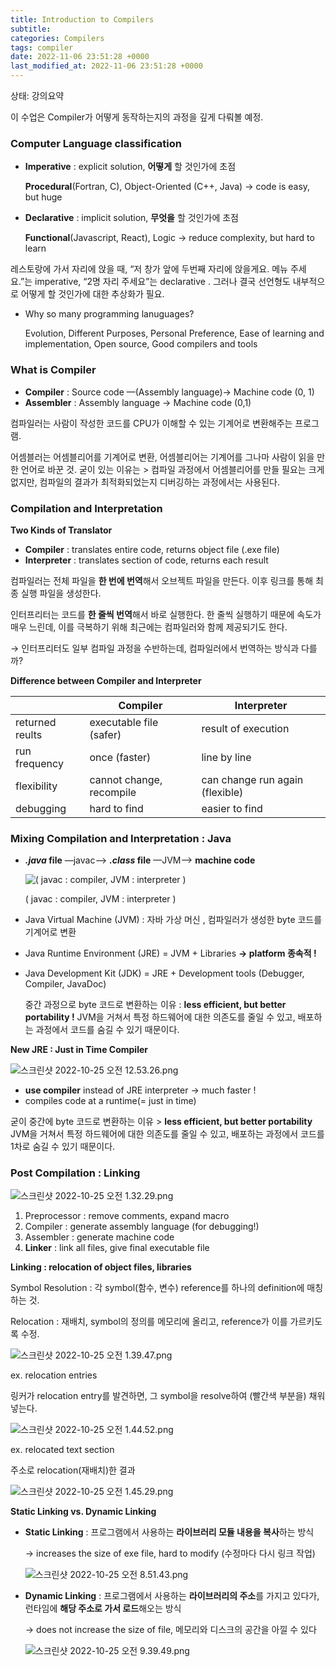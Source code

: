 ```yaml
---
title: Introduction to Compilers
subtitle: 
categories: Compilers
tags: compiler
date: 2022-11-06 23:51:28 +0000
last_modified_at: 2022-11-06 23:51:28 +0000
---
```


상태: 강의요약

이 수업은 Compiler가 어떻게 동작하는지의 과정을 깊게 다뤄볼 예정. 

### Computer Language classification

- **Imperative** : explicit solution, **어떻게** 할 것인가에 초점
    
    **Procedural**(Fortran, C), Object-Oriented (C++, Java) → code is easy, but huge 
    
- **Declarative** : implicit solution, **무엇을** 할 것인가에 초점
    
    **Functional**(Javascript, React), Logic → reduce complexity, but hard to learn
    

레스토랑에 가서 자리에 앉을 때, “저 창가 앞에 두번째 자리에 앉을게요. 메뉴 주세요.”는 imperative, “2명 자리 주세요”는 declarative . 그러나 결국 선언형도 내부적으로 어떻게 할 것인가에 대한 추상화가 필요.

- Why so many programming lanuguages?
    
    Evolution, Different Purposes, Personal Preference, Ease of learning and implementation, Open source, Good compilers and tools
    

### What is Compiler

- **Compiler** : Source code —(Assembly language)→ Machine code (0, 1)
- **Assembler** : Assembly language → Machine code (0,1)

컴파일러는 사람이 작성한 코드를 CPU가 이해할 수 있는 기계어로 변환해주는 프로그램. 

어셈블러는 어셈블리어를 기계어로 변환, 어셈블리어는 기계어를 그나마 사람이 읽을 만한 언어로 바꾼 것. 굳이 있는 이유는 > 컴파일 과정에서 어셈블리어를 만들 필요는 크게 없지만, 컴파일의 결과가 최적화되었는지 디버깅하는 과정에서는 사용된다. 

### Compilation and Interpretation

**Two Kinds of Translator** 

- **Compiler** : translates entire code, returns object file (.exe file)
- **Interpreter** : translates section of code, returns each result

컴파일러는 전체 파일을 **한 번에 번역**해서 오브젝트 파일을 만든다. 이후 링크를 통해 최종 실행 파일을 생성한다.

인터프리터는 코드를 **한 줄씩 번역**해서 바로 실행한다. 한 줄씩 실행하기 때문에 속도가 매우 느린데, 이를 극복하기 위해 최근에는 컴파일러와 함께 제공되기도 한다. 

→ 인터프리터도 일부 컴파일 과정을 수반하는데, 컴파일러에서 번역하는 방식과 다를까?

**Difference between Compiler and Interpreter**

|  | Compiler | Interpreter |
| --- | --- | --- |
| returned reults | executable file (safer) | result of execution |
| run frequency | once (faster) | line by line  |
| flexibility | cannot change, recompile | can change run again (flexible)  |
| debugging | hard to find  | easier to find  |

### **Mixing Compilation and Interpretation : Java**

- ***.java* file**  —javac—>  ***.class* file**  —JVM—>  **machine code**
    
    ![( javac : compiler,  JVM : interpreter )](Introduction%20to%20Compilers%20e77595e373164e238719be7c264d6fb8/%25E1%2584%2589%25E1%2585%25B3%25E1%2584%258F%25E1%2585%25B3%25E1%2584%2585%25E1%2585%25B5%25E1%2586%25AB%25E1%2584%2589%25E1%2585%25A3%25E1%2586%25BA_2022-10-25_%25E1%2584%258B%25E1%2585%25A9%25E1%2584%258C%25E1%2585%25A5%25E1%2586%25AB_12.53.26.png)
    
    ( javac : compiler,  JVM : interpreter )
    
- Java Virtual Machine (JVM) : 자바 가상 머신 , 컴파일러가 생성한 byte 코드를 기계어로 변환
- Java Runtime Environment (JRE) = JVM + Libraries   **→ platform 종속적 !**
- Java Development Kit (JDK) = JRE + Development tools (Debugger, Compiler, JavaDoc)
    
    중간 과정으로 byte 코드로 변환하는 이유 : **less efficient, but better portability !**  JVM을 거쳐서 특정 하드웨어에 대한 의존도를 줄일 수 있고, 배포하는 과정에서 코드를 숨길 수 있기 때문이다. 
    

**New JRE : Just in Time Compiler**

![스크린샷 2022-10-25 오전 12.53.26.png](Introduction%20to%20Compilers%20e77595e373164e238719be7c264d6fb8/%25E1%2584%2589%25E1%2585%25B3%25E1%2584%258F%25E1%2585%25B3%25E1%2584%2585%25E1%2585%25B5%25E1%2586%25AB%25E1%2584%2589%25E1%2585%25A3%25E1%2586%25BA_2022-10-25_%25E1%2584%258B%25E1%2585%25A9%25E1%2584%258C%25E1%2585%25A5%25E1%2586%25AB_12.53.26%201.png)

- **use compiler** instead of JRE interpreter → much faster !
- compiles code at a runtime(= just in time)

굳이 중간에 byte 코드로 변환하는 이유 > **less efficient, but better portability**   JVM을 거쳐서 특정 하드웨어에 대한 의존도를 줄일 수 있고, 배포하는 과정에서 코드를 1차로 숨길 수 있기 때문이다. 

### Post Compilation : Linking

![스크린샷 2022-10-25 오전 1.32.29.png](Introduction%20to%20Compilers%20e77595e373164e238719be7c264d6fb8/%25E1%2584%2589%25E1%2585%25B3%25E1%2584%258F%25E1%2585%25B3%25E1%2584%2585%25E1%2585%25B5%25E1%2586%25AB%25E1%2584%2589%25E1%2585%25A3%25E1%2586%25BA_2022-10-25_%25E1%2584%258B%25E1%2585%25A9%25E1%2584%258C%25E1%2585%25A5%25E1%2586%25AB_1.32.29.png)

1. Preprocessor : remove comments, expand macro
2. Compiler : generate assembly language (for debugging!)
3. Assembler : generate machine code 
4. **Linker** : link all files, give final executable file

**Linking : relocation of object files,  libraries** 

Symbol Resolution : 각 symbol(함수, 변수) reference를 하나의 definition에 매칭하는 것.

Relocation : 재배치, symbol의 정의를 메모리에 올리고, reference가 이를 가르키도록 수정. 

![스크린샷 2022-10-25 오전 1.39.47.png](Introduction%20to%20Compilers%20e77595e373164e238719be7c264d6fb8/%25E1%2584%2589%25E1%2585%25B3%25E1%2584%258F%25E1%2585%25B3%25E1%2584%2585%25E1%2585%25B5%25E1%2586%25AB%25E1%2584%2589%25E1%2585%25A3%25E1%2586%25BA_2022-10-25_%25E1%2584%258B%25E1%2585%25A9%25E1%2584%258C%25E1%2585%25A5%25E1%2586%25AB_1.39.47.png)

ex. relocation entries 

링커가 relocation entry를 발견하면, 그 symbol을 resolve하여 (빨간색 부분을) 채워넣는다.  

![스크린샷 2022-10-25 오전 1.44.52.png](Introduction%20to%20Compilers%20e77595e373164e238719be7c264d6fb8/%25E1%2584%2589%25E1%2585%25B3%25E1%2584%258F%25E1%2585%25B3%25E1%2584%2585%25E1%2585%25B5%25E1%2586%25AB%25E1%2584%2589%25E1%2585%25A3%25E1%2586%25BA_2022-10-25_%25E1%2584%258B%25E1%2585%25A9%25E1%2584%258C%25E1%2585%25A5%25E1%2586%25AB_1.44.52.png)

ex. relocated text section

주소로 relocation(재배치)한 결과

![스크린샷 2022-10-25 오전 1.45.29.png](Introduction%20to%20Compilers%20e77595e373164e238719be7c264d6fb8/%25E1%2584%2589%25E1%2585%25B3%25E1%2584%258F%25E1%2585%25B3%25E1%2584%2585%25E1%2585%25B5%25E1%2586%25AB%25E1%2584%2589%25E1%2585%25A3%25E1%2586%25BA_2022-10-25_%25E1%2584%258B%25E1%2585%25A9%25E1%2584%258C%25E1%2585%25A5%25E1%2586%25AB_1.45.29.png)

**Static Linking vs. Dynamic Linking** 

- **Static Linking** : 프로그램에서 사용하는 **라이브러리 모듈 내용을 복사**하는 방식
    
    → increases the size of exe file, hard to modify (수정마다 다시 링크 작업)
    
    ![스크린샷 2022-10-25 오전 8.51.43.png](Introduction%20to%20Compilers%20e77595e373164e238719be7c264d6fb8/%25E1%2584%2589%25E1%2585%25B3%25E1%2584%258F%25E1%2585%25B3%25E1%2584%2585%25E1%2585%25B5%25E1%2586%25AB%25E1%2584%2589%25E1%2585%25A3%25E1%2586%25BA_2022-10-25_%25E1%2584%258B%25E1%2585%25A9%25E1%2584%258C%25E1%2585%25A5%25E1%2586%25AB_8.51.43.png)
    

- **Dynamic Linking** : 프로그램에서 사용하는 **라이브러리의 주소**를 가지고 있다가, 런타임에 **해당 주소로 가서 로드**해오는 방식
    
    → does not increase the size of file, 메모리와 디스크의 공간을 아낄 수 있다 
    
    ![스크린샷 2022-10-25 오전 9.39.49.png](Introduction%20to%20Compilers%20e77595e373164e238719be7c264d6fb8/%25E1%2584%2589%25E1%2585%25B3%25E1%2584%258F%25E1%2585%25B3%25E1%2584%2585%25E1%2585%25B5%25E1%2586%25AB%25E1%2584%2589%25E1%2585%25A3%25E1%2586%25BA_2022-10-25_%25E1%2584%258B%25E1%2585%25A9%25E1%2584%258C%25E1%2585%25A5%25E1%2586%25AB_9.39.49.png)